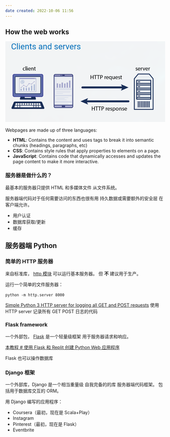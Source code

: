 ```yaml
---
date created: 2022-10-06 11:56
---
```


## How the web works

![](./attachments/Pasted%20image%2020221006115156.png)

Webpages are made up of three languages:

- **HTML**: Contains the content and uses tags to break it into semantic chunks (headings, paragraphs, etc)
- **CSS**: Contains style rules that apply properties to elements on a page.
- **JavaScript**: Contains code that dynamically accesses and updates the page content to make it more interactive.

### 服务器是做什么的？

最基本的服务器只提供 HTML 和多媒体文件 从文件系统。

服务器端代码对于任何需要访问的东西也很有用 持久数据或需要额外的安全层 在客户端允许。

- 用户认证
- 数据库获取/更新
- 缓存

## 服务器端 Python

### 简单的 HTTP 服务器

来自标准库， [http 模块](https://docs.python.org/3/library/http.server.html) 可以运行基本服务器。 但 **不** 建议用于生产。

运行一个简单的文件服务器：

`python -m http.server 8000`

[Simple Python 3 HTTP server for logging all GET and POST requests](https://gist.github.com/Zweisamkeiten/2ab8ccdb8007f09b450b0ac2b824655d)
使用HTTP server 记录所有 GET POST 日志的代码

### Flask framework

一个外部包， [Flask](https://flask.palletsprojects.com/en/2.0.x/) 是一个轻量级框架 用于服务器请求和响应。

[本教程 # 使用 Flask 和 Replit 创建 Python Web 应用程序](https://nickymarino.com/2021/04/13/create-python-web-apps-with-flask-and-replit/) 

Flask 也可以操作数据库

### Django 框架

一个外部库，Django 是一个相当重量级 自我完备的的库 服务器端代码框架。 包括用于数据库交互的 ORM。

用 Django 编写的应用程序：

-   Coursera（最初，现在是 Scala+Play）
-   Instagram
-   Pinterest（最初，现在是 Flask）
-   Eventbrite

